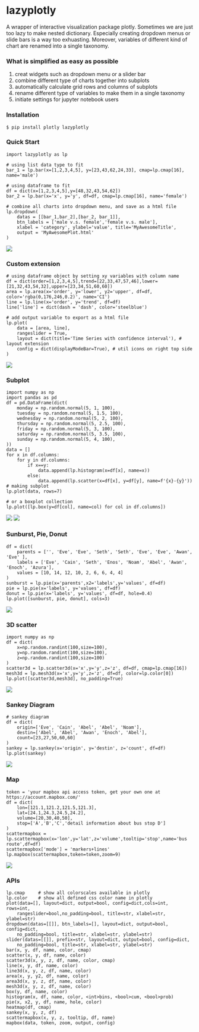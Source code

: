 # lazyplotly
A wrapper of interactive visualization package plotly. Sometimes we are just too lazy to make nested dictionary. Especially creating dropdown menus or slide bars is a way too exhuasting. Moreover, variables of different kind of chart are renamed into a single taxonomy.
### What is simplified as easy as possible
1. creat widgets such as dropdown menu or a slider bar
2. combine different type of charts together into subplots
3. automatically calculate grid rows and columns of subplots
4. rename different type of variables to make them in a single taxonomy
5. initiate settings for jupyter notebook users
### Installation
```
$ pip install plotly lazyplotly
```
### Quick Start
```
import lazyplotly as lp

# using list data type to fit
bar_1 = lp.bar(x=[1,2,3,4,5], y=[23,43,62,24,33], cmap=lp.cmap[16], name='male')

# using dataframe to fit
df = dict(x=[1,2,3,4,5],y=[48,32,43,54,62])
bar_2 = lp.bar(x='x', y='y', df=df, cmap=lp.cmap[16], name='female')

# combine all charts into dropdown menu, and save as a html file
lp.dropdown(
    datas = [[bar_1,bar_2],[bar_2, bar_1]],
    btn_labels = ['male v.s. female','female v.s. male'], 
    xlabel = 'category', ylabel='value', title='MyAwesomeTitle',
    output = 'MyAwesomePlot.html'
)
```
![](https://github.com/billju/lazyplotly/raw/master/images/dropdown.png)
### Custom extension
```
# using dataframe object by setting xy variables with column name
df = dict(order=[1,2,3,4,5],trend=[22,33,47,57,46],lower=[21,32,43,54,32],upper=[23,34,51,60,60])
area = lp.area(x='order', y='lower', y2='upper', df=df, color='rgba(0,176,246,0.2)', name='CI')
line = lp.line(x='order', y='trend', df=df)
line['line'] = dict(dash = 'dash', color='steelblue')

# add output variable to export as a html file
lp.plot(
    data = [area, line],
    rangeslider = True,
    layout = dict(title='Time Series with confidence interval'), # layout extension
    config = dict(displayModeBar=True), # util icons on right top side
)
```
![](https://github.com/billju/lazyplotly/raw/master/images/time_series.png)
### Subplot
```
import numpy as np
import pandas as pd
df = pd.DataFrame(dict(
    monday = np.random.normal(5, 1, 100),
    tuesday = np.random.normal(5, 1.5, 100),
    wednesday = np.random.normal(5, 2, 100),
    thursday = np.random.normal(5, 2.5, 100),
    friday = np.random.normal(5, 3, 100),
    saturday = np.random.normal(5, 3.5, 100),
    sunday = np.random.normal(5, 4, 100),
))
data = []
for x in df.columns:
    for y in df.columns:
        if x==y:
            data.append(lp.histogram(x=df[x], name=x))
        else:
            data.append(lp.scatter(x=df[x], y=df[y], name=f'{x}-{y}'))
# making subplot
lp.plot(data, rows=7)

# or a boxplot collection
lp.plot([lp.box(y=df[col], name=col) for col in df.columns])
```
![](https://github.com/billju/lazyplotly/raw/master/images/subplot.png)
![](https://github.com/billju/lazyplotly/raw/master/images/boxplot.png)
### Sunburst, Pie, Donut
```
df = dict(
    parents = ['', 'Eve', 'Eve', 'Seth', 'Seth', 'Eve', 'Eve', 'Awan', 'Eve' ],
    labels = ['Eve', 'Cain', 'Seth', 'Enos', 'Noam', 'Abel', 'Awan', 'Enoch', 'Azura'],
    values = [10, 14, 12, 10, 2, 6, 6, 4, 4]
)
sunburst = lp.pie(x='parents',x2='labels',y='values', df=df)
pie = lp.pie(x='labels', y='values', df=df)
donut = lp.pie(x='labels', y='values', df=df, hole=0.4)
lp.plot([sunburst, pie, donut], cols=3)
```
![](https://github.com/billju/lazyplotly/raw/master/images/pie.png)
### 3D scatter
```
import numpy as np
df = dict(
    x=np.random.randint(100,size=100),
    y=np.random.randint(100,size=100),
    z=np.random.randint(100,size=100)
)
scatter3d = lp.scatter3d(x='x',y='y',z='z', df=df, cmap=lp.cmap[16])
mesh3d = lp.mesh3d(x='x',y='y',z='z', df=df, color=lp.color[0])
lp.plot([scatter3d,mesh3d], no_padding=True)
```
![](https://github.com/billju/lazyplotly/raw/master/images/scatter3d.png)

### Sankey Diagram
```
# sankey diagram
df = dict(
    origin=['Eve', 'Cain', 'Abel', 'Abel', 'Noam'],
    destin=['Abel', 'Abel', 'Awan', 'Enoch', 'Abel'],
    count=[23,27,50,60,60]
)
sankey = lp.sankey(x='origin', y='destin', z='count', df=df)
lp.plot(sankey)
```
![](https://github.com/billju/lazyplotly/raw/master/images/sankey.png)
### Map
```
token = 'your mapbox api access token, get your own one at https://account.mapbox.com/'
df = dict(
    lon=[121.1,121.2,121.5,121.3],
    lat=[24.1,24.3,24.5,24.2],
    volume=[20,30,40,50],
    stop=['A','B','C','detail information about bus stop D']
)
scattermapbox = lp.scattermapbox(x='lon',y='lat',z='volume',tooltip='stop',name='bus route',df=df)
scattermapbox['mode'] = 'markers+lines'
lp.mapbox(scattermapbox,token=token,zoom=9)
```
![](https://github.com/billju/lazyplotly/raw/master/images/mapbox.png)
### APIs
```
lp.cmap     # show all colorscales available in plotly
lp.color    # show all defined css color name in plotly
plot(data=[], layout=dict, output=bool, config=dict,cols=int, rows=int,
    rangeslider=bool,no_padding=bool, title=str, xlabel=str, ylabel=str)
dropdown(datas=[[]], btn_labels=[], layout=dict, output=bool, config=dict,
    no_padding=bool, title=str, xlabel=str, ylabel=str)
slider(datas=[[]], prefix=str, layout=dict, output=bool, config=dict,
    no_padding=bool, title=str, xlabel=str, ylabel=str)
bar(x, y, df, name, color, cmap)
scatter(x, y, df, name, color)
scatter3d(x, y, z, df, name, color, cmap)
line(x, y, df, name, color)
line3d(x, y, z, df, name, color)
area(x, y, y2, df, name, color)
area3d(x, y, z, df, name, color)
mesh3d(x, y, z, df, name, color)
box(y, df, name, color)
histogram(x, df, name, color, <int>bins, <bool>cum, <bool>prob)
pie(x, x2, y, df, name, hole, color)
heatmap(df, cmap)
sankey(x, y, z, df)
scattermapbox(x, y, z, tooltip, df, name)
mapbox(data, token, zoom, output, config)
```
